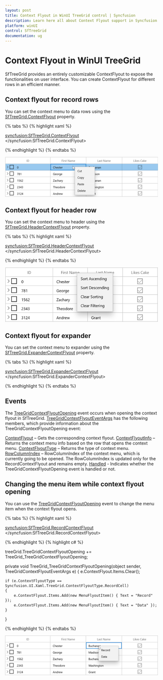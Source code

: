 ```yaml
---
layout: post
title: Context Flyout in WinUI TreeGrid control | Syncfusion
description: Learn here all about Context Flyout support in Syncfusion WinUI TreeGrid(SfTreeGrid) control and more.
platform: winUI
control: SfTreeGrid
documentation: ug
---
```


# Context Flyout in WinUI TreeGrid

SfTreeGrid provides an entirely customizable ContextFlyout to expose the functionalities on user interface. You can create ContextFlyout for different rows in an efficient manner.

## Context flyout for record rows

You can set the context menu to data rows using the [SfTreeGrid.ContextFlyout](https://help.syncfusion.com/cr/winui/Syncfusion.UI.Xaml.Grids.SfGridBase.html#Syncfusion_UI_Xaml_Grids_SfGridBase_RecordContextFlyout) property.
  
{% tabs %}
{% highlight xaml %}

<syncfusion:SfTreeGrid.ContextFlyout>
    <MenuFlyout>
        <MenuFlyoutItem  x:Name="Cut" Text="Cut" />
        <MenuFlyoutItem  x:Name="Copy" Text="Copy"  />
        <MenuFlyoutItem  x:Name="Paste" Text="Paste" />
        <MenuFlyoutItem  x:Name="Delete" Text="Delete" />
    </MenuFlyout>
</syncfusion:SfTreeGrid.ContextFlyout>

{% endhighlight %}
{% endtabs %}

![ContextFlyout added for record rows in WinUI TreeGrid](Context-flyout_images/ContextFlyout_image1.png)

## Context flyout for header row

You can set the context menu to header using the [SfTreeGrid.HeaderContextFlyout](https://help.syncfusion.com/cr/winui/Syncfusion.UI.Xaml.Grids.SfGridBase.html#Syncfusion_UI_Xaml_Grids_SfGridBase_HeaderContextFlyout) property.

{% tabs %}
{% highlight xaml %}

<syncfusion:SfTreeGrid.HeaderContextFlyout>
    <MenuFlyout>
        <MenuFlyoutItem  x:Name="SortAscending" Text="Sort Ascending" />
        <MenuFlyoutItem  x:Name="SortDescending" Text="Sort Descending"  />
        <MenuFlyoutItem  x:Name="ClearSorting" Text="Clear Sorting" />
        <MenuFlyoutItem  x:Name="ClearFiltering" Text="Clear Filtering" />
    </MenuFlyout>
</syncfusion:SfTreeGrid.HeaderContextFlyout>


{% endhighlight %}
{% endtabs %}

![ContextFlyout for header in treegrid WinUI ](Context-flyout_images/ContextFlyout_image2.png)


## Context flyout for expander

You can set the context menu to expander using the [SfTreeGrid.ExpanderContextFlyout](https://help.syncfusion.com/cr/winui/Syncfusion.UI.Xaml.TreeGrid.SfTreeGrid.html#Syncfusion_UI_Xaml_TreeGrid_SfTreeGrid_ExpanderContextFlyout) property.

{% tabs %}
{% highlight xaml %}

<syncfusion:SfTreeGrid.ExpanderContextFlyout>
    <MenuFlyout>
        <MenuFlyoutItem x:Name="Expand" Text="Expand" />
        <MenuFlyoutItem x:Name="Collapse" Text="Collapse" />
    </MenuFlyout>
</syncfusion:SfTreeGrid.ExpanderContextFlyout>

{% endhighlight %}
{% endtabs %}

## Events

The [TreeGridContextFlyoutOpening](https://help.syncfusion.com/cr/winui/Syncfusion.UI.Xaml.TreeGrid.SfTreeGrid.html#Syncfusion_UI_Xaml_TreeGrid_SfTreeGrid_TreeGridContextFlyoutOpening) event occurs when opening the context flyout in SfTreeGrid. [TreeGridContextFlyoutEventArgs](https://help.syncfusion.com/cr/winui/Syncfusion.UI.Xaml.TreeGrid.TreeGridContextFlyoutEventArgs.html) has the following members, which provide information about the TreeGridContextFlyoutOpening event:
  
[ContextFlyout](https://help.syncfusion.com/cr/winui/Syncfusion.UI.Xaml.TreeGrid.TreeGridContextFlyoutEventArgs.html#Syncfusion_UI_Xaml_TreeGrid_TreeGridContextFlyoutEventArgs_ContextFlyout) – Gets the corresponding context flyout. 
[ContextFlyoutInfo](https://help.syncfusion.com/cr/winui/Syncfusion.UI.Xaml.TreeGrid.TreeGridContextFlyoutEventArgs.html#Syncfusion_UI_Xaml_TreeGrid_TreeGridContextFlyoutEventArgs_ContextFlyoutInfo) – Returns the context menu info based on the row that opens the context menu.
[ContextFlyoutType](https://help.syncfusion.com/cr/winui/Syncfusion.UI.Xaml.TreeGrid.TreeGridContextFlyoutEventArgs.html#Syncfusion_UI_Xaml_TreeGrid_TreeGridContextFlyoutEventArgs_ContextFlyoutType) – Returns the type of context menu.
[RowColumnIndex](https://help.syncfusion.com/cr/winui/Syncfusion.UI.Xaml.TreeGrid.TreeGridContextFlyoutEventArgs.html#Syncfusion_UI_Xaml_TreeGrid_TreeGridContextFlyoutEventArgs_RowColumnIndex) – RowColumnIndex of the context menu, which is currently going to be opened. The RowColumnIndex is updated only for the RecordContextFlyout and remains empty.
[Handled](https://help.syncfusion.com/cr/winui/Syncfusion.UI.Xaml.Grids.GridHandledEventArgs.html#Syncfusion_UI_Xaml_Grids_GridHandledEventArgs_Handled) - Indicates whether the TreeGridContextFlyoutOpening event is handled or not.

## Changing the menu item while context flyout opening

You can use the [TreeGridContextFlyoutOpening](https://help.syncfusion.com/cr/winui/Syncfusion.UI.Xaml.TreeGrid.SfTreeGrid.html#Syncfusion_UI_Xaml_TreeGrid_SfTreeGrid_TreeGridContextFlyoutOpening) event to change the menu item when the context flyout opens.

{% tabs %}
{% highlight xaml %}

<syncfusion:SfTreeGrid.RecordContextFlyout>
    <MenuFlyout>
        <MenuFlyoutItem  x:Name="Cut" Text="Cut" />
        <MenuFlyoutItem  x:Name="Copy" Text="Copy"  />
        <MenuFlyoutItem  x:Name="Paste" Text="Paste" />
    </MenuFlyout>
</syncfusion:SfTreeGrid.RecordContextFlyout>

{% endhighlight %}
{% highlight c# %}

treeGrid.TreeGridContextFlyoutOpening += TreeGrid_TreeGridContextFlyoutOpening;

private void TreeGrid_TreeGridContextFlyoutOpening(object sender, TreeGridContextFlyoutEventArgs e)
{
    e.ContextFlyout.Items.Clear();

    if (e.ContextFlyoutType == Syncfusion.UI.Xaml.TreeGrid.ContextFlyoutType.RecordCell)
    {
        e.ContextFlyout.Items.Add(new MenuFlyoutItem() { Text = "Record" });
        e.ContextFlyout.Items.Add(new MenuFlyoutItem() { Text = "Data" });
    }
}

{% endhighlight %}
{% endtabs %}

![ContextFlyout for opening the menu items in WinUI treegrid](Context-flyout_images/ContextFlyout_image3.png)
